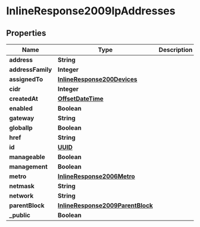 
# InlineResponse2009IpAddresses

## Properties
Name | Type | Description | Notes
------------ | ------------- | ------------- | -------------
**address** | **String** |  |  [optional]
**addressFamily** | **Integer** |  |  [optional]
**assignedTo** | [**InlineResponse200Devices**](InlineResponse200Devices.md) |  |  [optional]
**cidr** | **Integer** |  |  [optional]
**createdAt** | [**OffsetDateTime**](OffsetDateTime.md) |  |  [optional]
**enabled** | **Boolean** |  |  [optional]
**gateway** | **String** |  |  [optional]
**globalIp** | **Boolean** |  |  [optional]
**href** | **String** |  |  [optional]
**id** | [**UUID**](UUID.md) |  |  [optional]
**manageable** | **Boolean** |  |  [optional]
**management** | **Boolean** |  |  [optional]
**metro** | [**InlineResponse2006Metro**](InlineResponse2006Metro.md) |  |  [optional]
**netmask** | **String** |  |  [optional]
**network** | **String** |  |  [optional]
**parentBlock** | [**InlineResponse2009ParentBlock**](InlineResponse2009ParentBlock.md) |  |  [optional]
**_public** | **Boolean** |  |  [optional]



